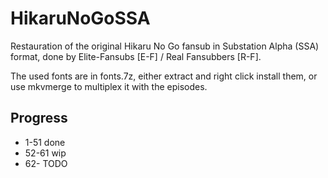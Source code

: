 # HikaruNoGoSSA
Restauration of the original Hikaru No Go fansub in Substation Alpha (SSA) format, done by Elite-Fansubs [E-F] / Real Fansubbers [R-F].

The used fonts are in fonts.7z, either extract and right click install them, or use mkvmerge to multiplex it with the episodes.

## Progress
- 1-51 done
- 52-61 wip
- 62- TODO
